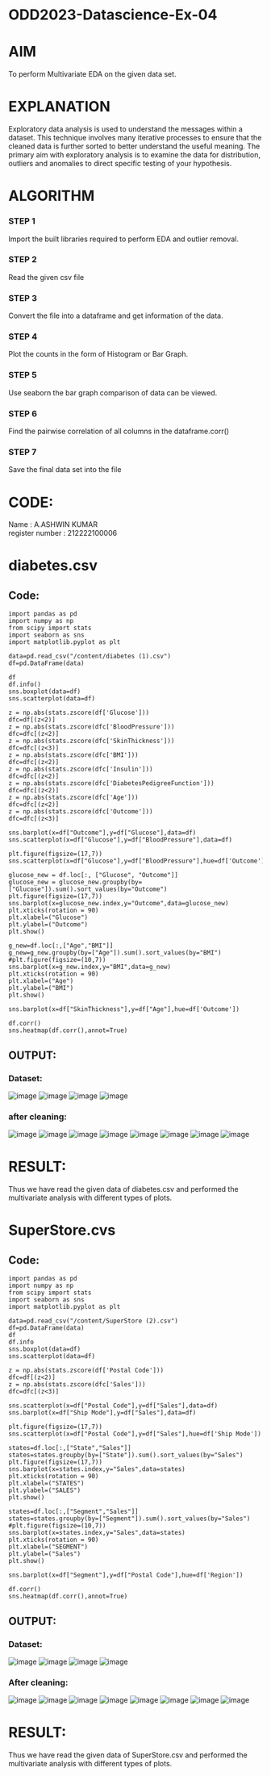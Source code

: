 # ODD2023-Datascience-Ex-04
# AIM
To perform Multivariate EDA on the given data set.

# EXPLANATION
Exploratory data analysis is used to understand the messages within a dataset.
This technique involves many iterative processes to ensure that the cleaned data is further sorted to better understand the useful meaning.
The primary aim with exploratory analysis is to examine the data for distribution, outliers and anomalies to direct specific testing of your hypothesis.
# ALGORITHM
### STEP 1
Import the built libraries required to perform EDA and outlier removal.

### STEP 2
Read the given csv file

### STEP 3
Convert the file into a dataframe and get information of the data.

### STEP 4
Plot the counts in the form of Histogram or Bar Graph.

### STEP 5
Use seaborn the bar graph comparison of data can be viewed.

### STEP 6
Find the pairwise correlation of all columns in the dataframe.corr()

### STEP 7
Save the final data set into the file
# CODE:
Name : A.ASHWIN KUMAR    
register number : 212222100006
# diabetes.csv
## Code:
```
import pandas as pd
import numpy as np
from scipy import stats
import seaborn as sns
import matplotlib.pyplot as plt

data=pd.read_csv("/content/diabetes (1).csv")
df=pd.DataFrame(data)

df
df.info()
sns.boxplot(data=df)
sns.scatterplot(data=df)

z = np.abs(stats.zscore(df['Glucose']))
dfc=df[(z<2)]
z = np.abs(stats.zscore(dfc['BloodPressure']))
dfc=dfc[(z<2)]
z = np.abs(stats.zscore(dfc['SkinThickness']))
dfc=dfc[(z<3)]
z = np.abs(stats.zscore(dfc['BMI']))
dfc=dfc[(z<2)]
z = np.abs(stats.zscore(dfc['Insulin']))
dfc=dfc[(z<2)]
z = np.abs(stats.zscore(dfc['DiabetesPedigreeFunction']))
dfc=dfc[(z<2)]
z = np.abs(stats.zscore(dfc['Age']))
dfc=dfc[(z<2)]
z = np.abs(stats.zscore(dfc['Outcome']))
dfc=dfc[(z<3)]

sns.barplot(x=df["Outcome"],y=df["Glucose"],data=df)
sns.scatterplot(x=df["Glucose"],y=df["BloodPressure"],data=df)

plt.figure(figsize=(17,7))
sns.scatterplot(x=df["Glucose"],y=df["BloodPressure"],hue=df['Outcome'])

glucose_new = df.loc[:, ["Glucose", "Outcome"]]
glucose_new = glucose_new.groupby(by=["Glucose"]).sum().sort_values(by="Outcome")
plt.figure(figsize=(17,7))
sns.barplot(x=glucose_new.index,y="Outcome",data=glucose_new)
plt.xticks(rotation = 90)
plt.xlabel=("Glucose")
plt.ylabel=("Outcome")
plt.show()

g_new=df.loc[:,["Age","BMI"]]
g_new=g_new.groupby(by=["Age"]).sum().sort_values(by="BMI")
#plt.figure(figsize=(10,7))
sns.barplot(x=g_new.index,y="BMI",data=g_new)
plt.xticks(rotation = 90)
plt.xlabel=("Age")
plt.ylabel=("BMI")
plt.show()

sns.barplot(x=df["SkinThickness"],y=df["Age"],hue=df['Outcome'])

df.corr()
sns.heatmap(df.corr(),annot=True)
```
## OUTPUT:
### Dataset:
![image](https://github.com/ASHWINKUMAR2903/ODD2023-Datascience-Ex-04/assets/119407186/091d7e4b-095b-4c05-b47b-e1cb5d05fbfd)
![image](https://github.com/ASHWINKUMAR2903/ODD2023-Datascience-Ex-04/assets/119407186/8dab499b-3d6e-40d5-b854-c733ad05a692)
![image](https://github.com/ASHWINKUMAR2903/ODD2023-Datascience-Ex-04/assets/119407186/bcb9ab23-a1c1-4103-8567-05b51b0edf64)
![image](https://github.com/ASHWINKUMAR2903/ODD2023-Datascience-Ex-04/assets/119407186/3d9eec1b-cd1e-4bbb-99b9-a7e8c72e0972)
### after cleaning:
![image](https://github.com/ASHWINKUMAR2903/ODD2023-Datascience-Ex-04/assets/119407186/e9782ea6-eecb-4ff5-a81e-562120647079)
![image](https://github.com/ASHWINKUMAR2903/ODD2023-Datascience-Ex-04/assets/119407186/6f303fa4-b73e-4526-8e50-ed73bd492fd1)
![image](https://github.com/ASHWINKUMAR2903/ODD2023-Datascience-Ex-04/assets/119407186/2c70cd2c-7b0c-4b20-aa52-a3e197835a38)
![image](https://github.com/ASHWINKUMAR2903/ODD2023-Datascience-Ex-04/assets/119407186/0106a7eb-0587-4a39-8317-5fec38a099d1)
![image](https://github.com/ASHWINKUMAR2903/ODD2023-Datascience-Ex-04/assets/119407186/41818563-c25b-435e-87c6-b06e5ceb7a14)
![image](https://github.com/ASHWINKUMAR2903/ODD2023-Datascience-Ex-04/assets/119407186/9a1b9026-eec4-4c95-851d-88d1f842e08d)
![image](https://github.com/ASHWINKUMAR2903/ODD2023-Datascience-Ex-04/assets/119407186/cb813c1f-c6e0-4b13-af9f-a86a5df2783c)
![image](https://github.com/ASHWINKUMAR2903/ODD2023-Datascience-Ex-04/assets/119407186/5e0058ed-daa4-46c0-bcad-3a8a2ee25a58)
# RESULT:
Thus we have read the given data of diabetes.csv and performed the multivariate analysis with different types of plots.
# SuperStore.cvs
## Code:
```
import pandas as pd
import numpy as np
from scipy import stats
import seaborn as sns
import matplotlib.pyplot as plt

data=pd.read_csv("/content/SuperStore (2).csv")
df=pd.DataFrame(data)
df
df.info
sns.boxplot(data=df)
sns.scatterplot(data=df)

z = np.abs(stats.zscore(df['Postal Code']))
dfc=df[(z<2)]
z = np.abs(stats.zscore(dfc['Sales']))
dfc=dfc[(z<3)]

sns.scatterplot(x=df["Postal Code"],y=df["Sales"],data=df)
sns.barplot(x=df["Ship Mode"],y=df["Sales"],data=df)

plt.figure(figsize=(17,7))
sns.scatterplot(x=df["Postal Code"],y=df["Sales"],hue=df['Ship Mode'])

states=df.loc[:,["State","Sales"]]
states=states.groupby(by=["State"]).sum().sort_values(by="Sales")
plt.figure(figsize=(17,7))
sns.barplot(x=states.index,y="Sales",data=states)
plt.xticks(rotation = 90)
plt.xlabel=("STATES")
plt.ylabel=("SALES")
plt.show()

states=df.loc[:,["Segment","Sales"]]
states=states.groupby(by=["Segment"]).sum().sort_values(by="Sales")
#plt.figure(figsize=(10,7))
sns.barplot(x=states.index,y="Sales",data=states)
plt.xticks(rotation = 90)
plt.xlabel=("SEGMENT")
plt.ylabel=("Sales")
plt.show()

sns.barplot(x=df["Segment"],y=df["Postal Code"],hue=df['Region'])

df.corr()
sns.heatmap(df.corr(),annot=True)
```
## OUTPUT:
### Dataset:
![image](https://github.com/ASHWINKUMAR2903/ODD2023-Datascience-Ex-04/assets/119407186/200109e0-9d5e-4bab-aed0-fc0a57e448a5)
![image](https://github.com/ASHWINKUMAR2903/ODD2023-Datascience-Ex-04/assets/119407186/f85264d6-90cd-421e-a3c8-d16a4d651241)
![image](https://github.com/ASHWINKUMAR2903/ODD2023-Datascience-Ex-04/assets/119407186/b488d998-e8e7-4817-9053-3e8b70255a78)
![image](https://github.com/ASHWINKUMAR2903/ODD2023-Datascience-Ex-04/assets/119407186/5540d416-2dc7-432f-9999-2414623111ea)
### After cleaning:
![image](https://github.com/ASHWINKUMAR2903/ODD2023-Datascience-Ex-04/assets/119407186/fd522711-f5da-40b3-aff8-240fd343bd83)
![image](https://github.com/ASHWINKUMAR2903/ODD2023-Datascience-Ex-04/assets/119407186/43f86304-79bd-4ba5-878d-2b9a0f3bc772)
![image](https://github.com/ASHWINKUMAR2903/ODD2023-Datascience-Ex-04/assets/119407186/bee76c36-85a4-4562-ad56-8bc6f2fd4088)
![image](https://github.com/ASHWINKUMAR2903/ODD2023-Datascience-Ex-04/assets/119407186/8e1f3aab-379f-4289-9974-eb96175d7de4)
![image](https://github.com/ASHWINKUMAR2903/ODD2023-Datascience-Ex-04/assets/119407186/7a0bf7c9-de9c-42d1-a9d2-8b78458d87d3)
![image](https://github.com/ASHWINKUMAR2903/ODD2023-Datascience-Ex-04/assets/119407186/c9cbcf9a-f969-4adb-a46c-4f9e1127dd20)
![image](https://github.com/ASHWINKUMAR2903/ODD2023-Datascience-Ex-04/assets/119407186/eac49c1f-70e7-49b2-afc0-3fca5dfc71c8)
![image](https://github.com/ASHWINKUMAR2903/ODD2023-Datascience-Ex-04/assets/119407186/0121fa21-5159-4d19-b951-de03bd6dbf14)
# RESULT:
Thus we have read the given data of SuperStore.csv and performed the multivariate analysis with different types of plots.
